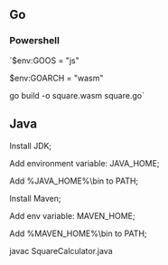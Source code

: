 ## Go

### Powershell

`$env:GOOS = "js"

$env:GOARCH = "wasm"

go build -o square.wasm square.go`


## Java

Install JDK; 

Add environment variable: JAVA_HOME;

Add %JAVA_HOME%\bin to PATH;


Install Maven; 

Add env variable: MAVEN_HOME;

Add %MAVEN_HOME%\bin to PATH;


javac SquareCalculator.java



